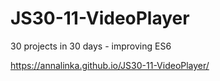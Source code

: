 # JS30-11-VideoPlayer
30 projects in 30 days - improving ES6

https://annalinka.github.io/JS30-11-VideoPlayer/
